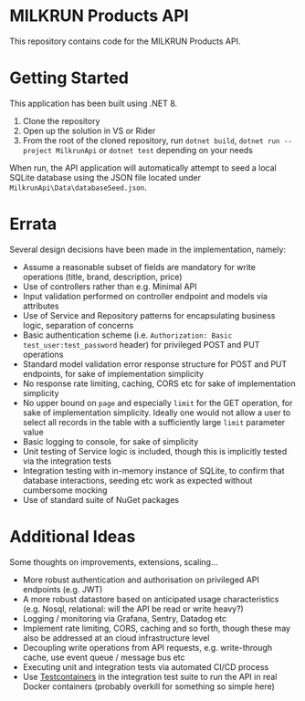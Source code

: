 # MILKRUN Products API

This repository contains code for the MILKRUN Products API.

# Getting Started

This application has been built using .NET 8. 

1. Clone the repository
2. Open up the solution in VS or Rider
3. From the root of the cloned repository, run `dotnet build`, `dotnet run --project MilkrunApi` or `dotnet test` depending on your needs

When run, the API application will automatically attempt to seed a local SQLite database using the JSON file located under `MilkrunApi\Data\databaseSeed.json`.

# Errata

Several design decisions have been made in the implementation, namely:

* Assume a reasonable subset of fields are mandatory for write operations (title, brand, description, price)
* Use of controllers rather than e.g. Minimal API
* Input validation performed on controller endpoint and models via attributes
* Use of Service and Repository patterns for encapsulating business logic, separation of concerns
* Basic authentication scheme (i.e. `Authorization: Basic test_user:test_password` header) for privileged POST and PUT operations
* Standard model validation error response structure for POST and PUT endpoints, for sake of implementation simplicity
* No response rate limiting, caching, CORS etc for sake of implementation simplicity
* No upper bound on `page` and especially `limit` for the GET operation, for sake of implementation simplicity. Ideally one would not allow a user to select all records in the table with a sufficiently large `limit` parameter value
* Basic logging to console, for sake of simplicity
* Unit testing of Service logic is included, though this is implicitly tested via the integration tests
* Integration testing with in-memory instance of SQLite, to confirm that database interactions, seeding etc work as expected without cumbersome mocking
* Use of standard suite of NuGet packages

# Additional Ideas

Some thoughts on improvements, extensions, scaling...

* More robust authentication and authorisation on privileged API endpoints (e.g. JWT)
* A more robust datastore based on anticipated usage characteristics (e.g. Nosql, relational: will the API be read or write heavy?)
* Logging / monitoring via Grafana, Sentry, Datadog etc
* Implement rate limiting, CORS, caching and so forth, though these may also be addressed at an cloud infrastructure level
* Decoupling write operations from API requests, e.g. write-through cache, use event queue / message bus etc
* Executing unit and integration tests via automated CI/CD process
* Use [Testcontainers](https://testcontainers.com/guides/getting-started-with-testcontainers-for-dotnet/) in the integration test suite to run the API in real Docker containers (probably overkill for something so simple here)


